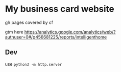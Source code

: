 # My business card website

gh pages covered by cf

gtm here https://analytics.google.com/analytics/web/?authuser=0#/p456681225/reports/intelligenthome

## Dev

use `python3 -m http.server`
